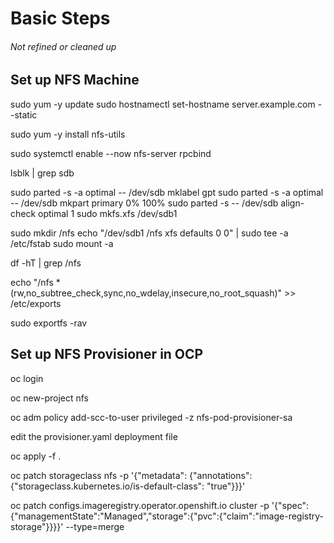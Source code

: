 # Basic Steps
###### Not refined or cleaned up
## Set up NFS Machine
sudo yum -y update
sudo hostnamectl set-hostname server.example.com --static

sudo yum -y install nfs-utils

sudo systemctl enable --now nfs-server rpcbind

lsblk  | grep sdb

sudo parted -s -a optimal -- /dev/sdb mklabel gpt
sudo parted -s -a optimal -- /dev/sdb mkpart primary 0% 100%
sudo parted -s -- /dev/sdb align-check optimal 1
sudo mkfs.xfs /dev/sdb1

sudo mkdir /nfs
echo "/dev/sdb1 /nfs xfs defaults 0 0" | sudo tee -a /etc/fstab
sudo mount -a

df -hT | grep /nfs

echo "/nfs	*(rw,no_subtree_check,sync,no_wdelay,insecure,no_root_squash)" >> /etc/exports

sudo exportfs -rav

## Set up NFS Provisioner in OCP
oc login

oc new-project nfs

oc adm policy add-scc-to-user privileged -z nfs-pod-provisioner-sa

edit the provisioner.yaml deployment file

oc apply -f .

oc patch storageclass nfs -p '{"metadata": {"annotations": {"storageclass.kubernetes.io/is-default-class": "true"}}}'

oc patch configs.imageregistry.operator.openshift.io cluster -p '{"spec":{"managementState":"Managed","storage":{"pvc":{"claim":"image-registry-storage"}}}}' --type=merge
